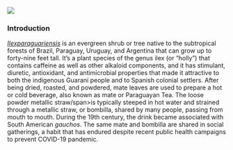 <a href="https://www.juncture-digital.org"><img src="https://juncture-digital.github.io/juncture/static/images/ve-button.png"></a>

<param ve-config 
       title="Peruvian Fig"
       banner= "https://upload.wikimedia.org/wikipedia/commons/1/11/Common_fig_-_Ficus_carica_-_%C4%B0ncir_2.JPG"
       author="Nicole Rosas"
       layout="vertical">

### Introduction
[_Ilexparaguariensis_](https://powo.science.kew.org/taxon/urn:lsid:ipni.org:names:315555-2) is an evergreen shrub or tree native to the subtropical forests of Brazil, Paraguay, Uruguay, and Argentina that can grow up to forty-nine feet tall. It’s a plant species of the genus ilex (or “holly”) that contains caffeine as well as other alkaloid components, and it has stimulant, diuretic, antioxidant, and antimicrobial properties that made it attractive to both the indigenous Guaraní people and to Spanish colonial settlers. After being dried, roasted, and powdered, mate leaves are used to prepare a hot or cold beverage, also known as mate or Paraguayan Tea. The loose powder <span data-mouseover-image-zoomto="0,1,534,346">metallic straw/span>is typically steeped in hot water and strained through a metallic straw, or bombilla, shared by many people, passing from mouth to mouth. During the 19th century, the drink became associated with South American *gauchos*. The same mate and bombilla are shared in social gatherings, a habit that has endured despite recent public health campaigns to prevent COVID-19 pandemic.
<param ve-image label="Gauchos drinking mate" description="Photograph" license="public domain" url="https://upload.wikimedia.org/wikipedia/commons/c/c2/Gauchos_mateando.jpg">

<param ve-image URL="batata.jpg" label="Sweet potato flower" 
url= "https://upload.wikimedia.org/wikipedia/commons/6/6e/.Ipomoea_batatas_flowers.jpg" region="
-1040,130,5200,3843">

       
<param ve-entity eid="Q414" title="Argentina">
<param ve-entity eid="Q46429" title=“Guarani people”>
<param ve-entity eid="Q84263196" title=“COVID-19 pandemic”>
<param ve-video vid="ZbPDnloNXbg">
<param ve-plant-specimen jpid="10.5555/al.ap.specimen.k000830717">
